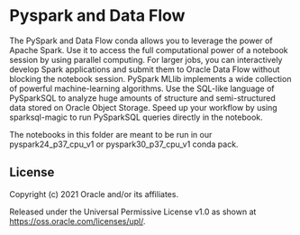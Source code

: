 Pyspark and Data Flow 
=====================

The PySpark and Data Flow conda allows you to leverage the power of Apache Spark. Use it to access the full computational power of a notebook session by using parallel computing. For larger jobs, you can interactively develop Spark applications and submit them to Oracle Data Flow without blocking the notebook session. PySpark MLlib implements a wide collection of powerful machine-learning algorithms. Use the SQL-like language of PySparkSQL to analyze huge amounts of structure and semi-structured data stored on Oracle Object Storage. Speed up your workflow by using sparksql-magic to run PySparkSQL queries directly in the notebook.


The notebooks in this folder are meant to be run in our pyspark24_p37_cpu_v1 or pyspark30_p37_cpu_v1 conda pack.


## License

Copyright (c) 2021 Oracle and/or its affiliates.

Released under the Universal Permissive License v1.0 as shown at <https://oss.oracle.com/licenses/upl/>.

